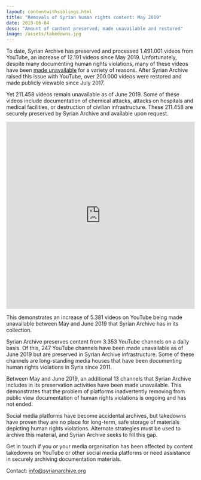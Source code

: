 ```yaml
---
layout: contentwithsiblings.html
title: "Removals of Syrian human rights content: May 2019"
date: 2019-06-04
desc: "Amount of content preserved, made unavailable and restored"
image: /assets/takedowns.jpg
---
```


To date, Syrian Archive has preserved and processed 1.491.001 videos from YouTube, an increase of 12.191 videos since May 2019. Unfortunately, despite many documenting human rights violations, many of these videos have been [made unavailable](https://syrianarchive.org/en/tech-advocacy) for a variety of reasons. After Syrian Archive raised this issue with YouTube, over 200.000 videos were restored and made publicly viewable since July 2017.

Yet 211.458 videos remain unavailable as of June 2019. Some of these videos include documentation of chemical attacks, attacks on hospitals and medical facilities, or destruction of civilian infrastructure. These 211.458 are securely preserved by Syrian Archive and available upon request.


<iframe width="100%" height="500" src="https://www.youtube.com/embed/FOGkSPT3sLE" frameborder="0" allow="accelerometer; autoplay; encrypted-media; gyroscope; picture-in-picture" allowfullscreen></iframe>


This demonstrates an increase of 5.381 videos on YouTube being made unavailable between May and June 2019 that Syrian Archive has in its collection.

Syrian Archive preserves content from 3.353 YouTube channels on a daily basis. Of this, 247 YouTube channels have been made unavailable as of June 2019 but are preserved in Syrian Archive infrastructure. Some of these channels are long-standing media houses that have been documenting human rights violations in Syria since 2011.

Between May and June 2019, an additional 13 channels that Syrian Archive includes in its preservation activities have been made unavailable. This demonstrates that the problem of platforms inadvertently removing from public view documentation of human rights violations is ongoing and has not ended.

Social media platforms have become accidental archives, but takedowns have proven they are no place for long-term, safe storage of materials depicting human rights violations. Alternate strategies must be used to archive this material, and Syrian Archive seeks to fill this gap.

Get in touch if you or your media organisation has been affected by content takedowns on YouTube or other social media platforms or need assistance in securely archiving documentation materials.

Contact: info@syrianarchive.org
